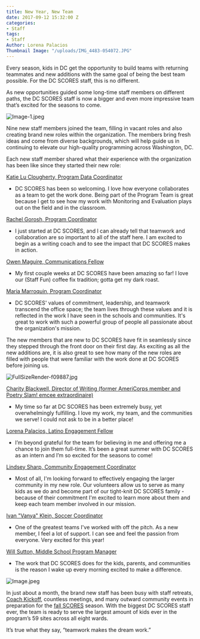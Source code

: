 ```yaml
---
title: New Year, New Team
date: 2017-09-12 15:32:00 Z
categories:
- Staff
tags:
- Staff
Author: Lorena Palacios
Thumbnail Image: "/uploads/IMG_4483-054072.JPG"
---
```


Every season, kids in DC get the opportunity to build teams with returning teammates and new additions with the same goal of being the best team possible. For the DC SCORES staff, this is no different.

As new opportunities guided some long-time staff members on different paths, the DC SCORES staff is now a bigger and even more impressive team that’s excited for the seasons to come.

![Image-1.jpeg](/uploads/Image-1.jpeg)

Nine new staff members joined the team, filling in vacant roles and also creating brand new roles within the organization. The members bring fresh ideas and come from diverse backgrounds, which will help guide us in continuing to elevate our high-quality programming across Washington, DC. 


Each new staff member shared what their experience with the organization has been like since they started their new role:

[Katie Lu Clougherty, Program Data Coordinator](https://www.dcscores.org/about-us/leadership/katie-lu-clougherty)

* DC SCORES has been so welcoming. I love how everyone collaborates as a team to get the work done. Being part of the Program Team is great because I get to see how my work with Monitoring and Evaluation plays out on the field and in the classroom.

[Rachel Gorosh, Program Coordinator](https://www.dcscores.org/about-us/leadership/rachel-gorosh)

* I just started at DC SCORES, and I can already tell that teamwork and collaboration are so important to all of the staff here. I am excited to begin as a writing coach and to see the impact that DC SCORES makes in action.

[Owen Maguire, Communications Fellow](https://www.dcscores.org/about-us/leadership/owen-maguire)

* My first couple weeks at DC SCORES have been amazing so far! I love our (Staff Fun) coffee fix tradition; gotta get my dark roast.

[Maria Marroquin, Program Coordinator](https://www.dcscores.org/about-us/leadership/maria-marroquin)

* DC SCORES' values of commitment, leadership, and teamwork transcend the office space; the team lives through these values and it is reflected in the work I have seen in the schools and communities. It's great to work with such a powerful group of people all passionate about the organization's mission.

The new members that are new to DC SCORES have fit in seamlessly since they stepped through the front door on their first day. As exciting as all the new additions are, it is also great to see how many of the new roles are filled with people that were familiar with the work done at DC SCORES before joining us. 

![FullSizeRender-f09887.jpg](/uploads/FullSizeRender-f09887.jpg)

[Charity Blackwell, Director of Writing (former AmeriCorps member and Poetry Slam! emcee extraordinaire)](https://www.dcscores.org/about-us/leadership/charity-blackwell)

* My time so far at DC SCORES has been extremely busy, yet overwhelmingly fulfilling.  I love my work, my team, and the communities we serve! I could not ask to be in a better place!

[Lorena Palacios, Latino Engagement Fellow](https://www.dcscores.org/about-us/leadership/lorena-palacios)

* I’m beyond grateful for the team for believing in me and offering me a chance to join them full-time. It’s been a great summer with DC SCORES as an intern and I’m so excited for the seasons to come!

[Lindsey Sharp, Community Engagement Coordinator](https://www.dcscores.org/about-us/leadership/lindsey-sharp)

* Most of all, I'm looking forward to effectively engaging the larger community in my new role. Our volunteers allow us to serve as many kids as we do and become part of our tight-knit DC SCORES family - because of their commitment I'm excited to learn more about them and keep each team member involved in our mission.

[Ivan "Vanya" Klein, Soccer Coordinator](https://www.dcscores.org/about-us/leadership/vanya-klein)

* One of the greatest teams I've worked with off the pitch. As a new member, I feel a lot of support. I can see and feel the passion from everyone. Very excited for this year!

[Will Sutton, Middle School Program Manager](https://www.dcscores.org/about-us/leadership/will-sutton)

* The work that DC SCORES does for the kids, parents, and communities is the reason I wake up every morning excited to make a difference.

![Image.jpeg](/uploads/Image.jpeg)

In just about a month, the brand new staff has been busy with staff retreats, [Coach Kickoff](https://www.dcscores.org/blog/2017/08/kicking-off-another-edition-of-coach-kickoff), countless meetings, and many outward community events in preparation for the [fall SCORES](https://www.dcscores.org/blog/2017/09/the-start-of-the-fall-scores-season) season. With the biggest DC SCORES staff ever, the team is ready to serve the largest amount of kids ever in the program’s 59 sites across all eight wards.

It’s true what they say, “teamwork makes the dream work.”